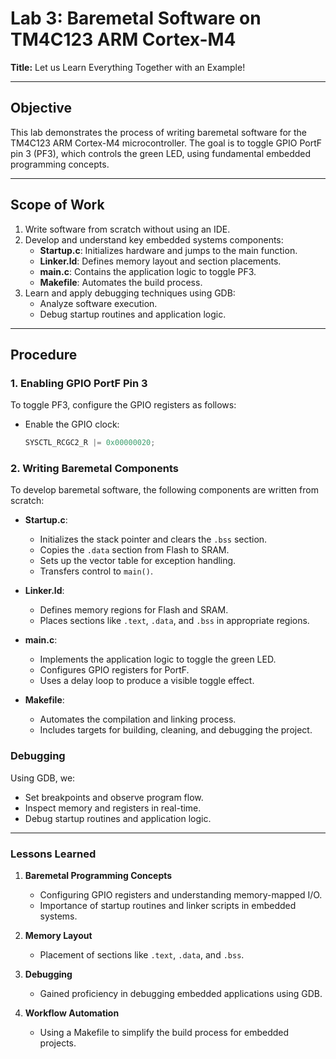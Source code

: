 # Lab 3: Baremetal Software on TM4C123 ARM Cortex-M4  
**Title:** Let us Learn Everything Together with an Example!  

---

## Objective  
This lab demonstrates the process of writing baremetal software for the TM4C123 ARM Cortex-M4 microcontroller. The goal is to toggle GPIO PortF pin 3 (PF3), which controls the green LED, using fundamental embedded programming concepts.  

---

## Scope of Work  
1. Write software from scratch without using an IDE.  
2. Develop and understand key embedded systems components:  
   - **Startup.c**: Initializes hardware and jumps to the main function.  
   - **Linker.ld**: Defines memory layout and section placements.  
   - **main.c**: Contains the application logic to toggle PF3.  
   - **Makefile**: Automates the build process.  
3. Learn and apply debugging techniques using GDB:  
   - Analyze software execution.  
   - Debug startup routines and application logic.  

---

## Procedure  
### 1. Enabling GPIO PortF Pin 3  
To toggle PF3, configure the GPIO registers as follows:  
- Enable the GPIO clock:  
  ```c
  SYSCTL_RCGC2_R |= 0x00000020;

### 2. Writing Baremetal Components  

To develop baremetal software, the following components are written from scratch:  

- **Startup.c**:  
  - Initializes the stack pointer and clears the `.bss` section.  
  - Copies the `.data` section from Flash to SRAM.  
  - Sets up the vector table for exception handling.  
  - Transfers control to `main()`.  

- **Linker.ld**:  
  - Defines memory regions for Flash and SRAM.  
  - Places sections like `.text`, `.data`, and `.bss` in appropriate regions.  

- **main.c**:  
  - Implements the application logic to toggle the green LED.  
  - Configures GPIO registers for PortF.  
  - Uses a delay loop to produce a visible toggle effect.  

- **Makefile**:  
  - Automates the compilation and linking process.  
  - Includes targets for building, cleaning, and debugging the project.  

### Debugging  

Using GDB, we:  
- Set breakpoints and observe program flow.  
- Inspect memory and registers in real-time.  
- Debug startup routines and application logic.  

---

### Lessons Learned  

1. **Baremetal Programming Concepts**  
   - Configuring GPIO registers and understanding memory-mapped I/O.  
   - Importance of startup routines and linker scripts in embedded systems.  

2. **Memory Layout**  
   - Placement of sections like `.text`, `.data`, and `.bss`.  

3. **Debugging**  
   - Gained proficiency in debugging embedded applications using GDB.  

4. **Workflow Automation**  
   - Using a Makefile to simplify the build process for embedded projects.  
